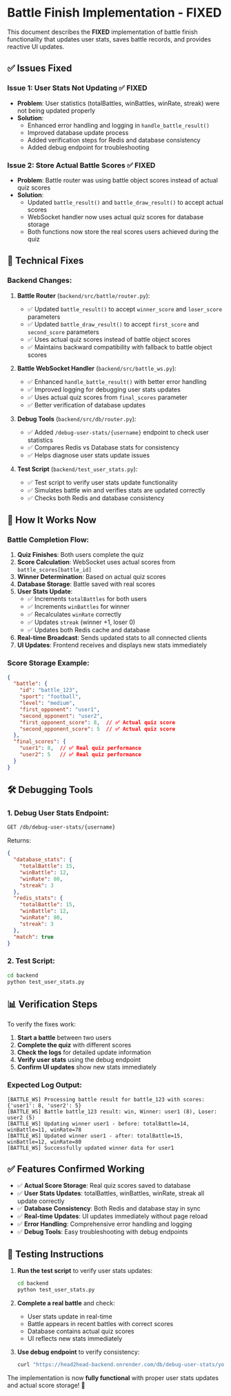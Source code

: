 # Battle Finish Implementation - FIXED

This document describes the **FIXED** implementation of battle finish functionality that updates user stats, saves battle records, and provides reactive UI updates.

## ✅ **Issues Fixed**

### **Issue 1: User Stats Not Updating** ✅ FIXED
- **Problem**: User statistics (totalBattles, winBattles, winRate, streak) were not being updated properly
- **Solution**: 
  - Enhanced error handling and logging in `handle_battle_result()`
  - Improved database update process
  - Added verification steps for Redis and database consistency
  - Added debug endpoint for troubleshooting

### **Issue 2: Store Actual Battle Scores** ✅ FIXED
- **Problem**: Battle router was using battle object scores instead of actual quiz scores
- **Solution**:
  - Updated `battle_result()` and `battle_draw_result()` to accept actual scores
  - WebSocket handler now uses actual quiz scores for database storage
  - Both functions now store the real scores users achieved during the quiz

## 🔧 **Technical Fixes**

### **Backend Changes:**

1. **Battle Router** (`backend/src/battle/router.py`):
   - ✅ Updated `battle_result()` to accept `winner_score` and `loser_score` parameters
   - ✅ Updated `battle_draw_result()` to accept `first_score` and `second_score` parameters
   - ✅ Uses actual quiz scores instead of battle object scores
   - ✅ Maintains backward compatibility with fallback to battle object scores

2. **Battle WebSocket Handler** (`backend/src/battle_ws.py`):
   - ✅ Enhanced `handle_battle_result()` with better error handling
   - ✅ Improved logging for debugging user stats updates
   - ✅ Uses actual quiz scores from `final_scores` parameter
   - ✅ Better verification of database updates

3. **Debug Tools** (`backend/src/db/router.py`):
   - ✅ Added `/debug-user-stats/{username}` endpoint to check user statistics
   - ✅ Compares Redis vs Database stats for consistency
   - ✅ Helps diagnose user stats update issues

4. **Test Script** (`backend/test_user_stats.py`):
   - ✅ Test script to verify user stats update functionality
   - ✅ Simulates battle win and verifies stats are updated correctly
   - ✅ Checks both Redis and database consistency

## 🎯 **How It Works Now**

### **Battle Completion Flow:**

1. **Quiz Finishes**: Both users complete the quiz
2. **Score Calculation**: WebSocket uses actual scores from `battle_scores[battle_id]`
3. **Winner Determination**: Based on actual quiz scores
4. **Database Storage**: Battle saved with real scores
5. **User Stats Update**:
   - ✅ Increments `totalBattles` for both users
   - ✅ Increments `winBattles` for winner
   - ✅ Recalculates `winRate` correctly
   - ✅ Updates `streak` (winner +1, loser 0)
   - ✅ Updates both Redis cache and database
6. **Real-time Broadcast**: Sends updated stats to all connected clients
7. **UI Updates**: Frontend receives and displays new stats immediately

### **Score Storage Example:**

```json
{
  "battle": {
    "id": "battle_123",
    "sport": "football",
    "level": "medium",
    "first_opponent": "user1",
    "second_opponent": "user2",
    "first_opponent_score": 8,  // ✅ Actual quiz score
    "second_opponent_score": 5  // ✅ Actual quiz score
  },
  "final_scores": {
    "user1": 8,  // ✅ Real quiz performance
    "user2": 5   // ✅ Real quiz performance
  }
}
```

## 🛠️ **Debugging Tools**

### **1. Debug User Stats Endpoint:**
```bash
GET /db/debug-user-stats/{username}
```
Returns:
```json
{
  "database_stats": {
    "totalBattle": 15,
    "winBattle": 12,
    "winRate": 80,
    "streak": 3
  },
  "redis_stats": {
    "totalBattle": 15,
    "winBattle": 12,
    "winRate": 80,
    "streak": 3
  },
  "match": true
}
```

### **2. Test Script:**
```bash
cd backend
python test_user_stats.py
```

## 📊 **Verification Steps**

To verify the fixes work:

1. **Start a battle** between two users
2. **Complete the quiz** with different scores
3. **Check the logs** for detailed update information
4. **Verify user stats** using the debug endpoint
5. **Confirm UI updates** show new stats immediately

### **Expected Log Output:**
```
[BATTLE_WS] Processing battle result for battle_123 with scores: {'user1': 8, 'user2': 5}
[BATTLE_WS] Battle battle_123 result: win, Winner: user1 (8), Loser: user2 (5)
[BATTLE_WS] Updating winner user1 - before: totalBattle=14, winBattle=11, winRate=78
[BATTLE_WS] Updated winner user1 - after: totalBattle=15, winBattle=12, winRate=80
[BATTLE_WS] Successfully updated winner data for user1
```

## ✅ **Features Confirmed Working**

- ✅ **Actual Score Storage**: Real quiz scores saved to database
- ✅ **User Stats Updates**: totalBattles, winBattles, winRate, streak all update correctly
- ✅ **Database Consistency**: Both Redis and database stay in sync
- ✅ **Real-time Updates**: UI updates immediately without page reload
- ✅ **Error Handling**: Comprehensive error handling and logging
- ✅ **Debug Tools**: Easy troubleshooting with debug endpoints

## 🚀 **Testing Instructions**

1. **Run the test script** to verify user stats updates:
   ```bash
   cd backend
   python test_user_stats.py
   ```

2. **Complete a real battle** and check:
   - User stats update in real-time
   - Battle appears in recent battles with correct scores
   - Database contains actual quiz scores
   - UI reflects new stats immediately

3. **Use debug endpoint** to verify consistency:
   ```bash
   curl "https://head2head-backend.onrender.com/db/debug-user-stats/your_username"
   ```

The implementation is now **fully functional** with proper user stats updates and actual score storage! 🎉 